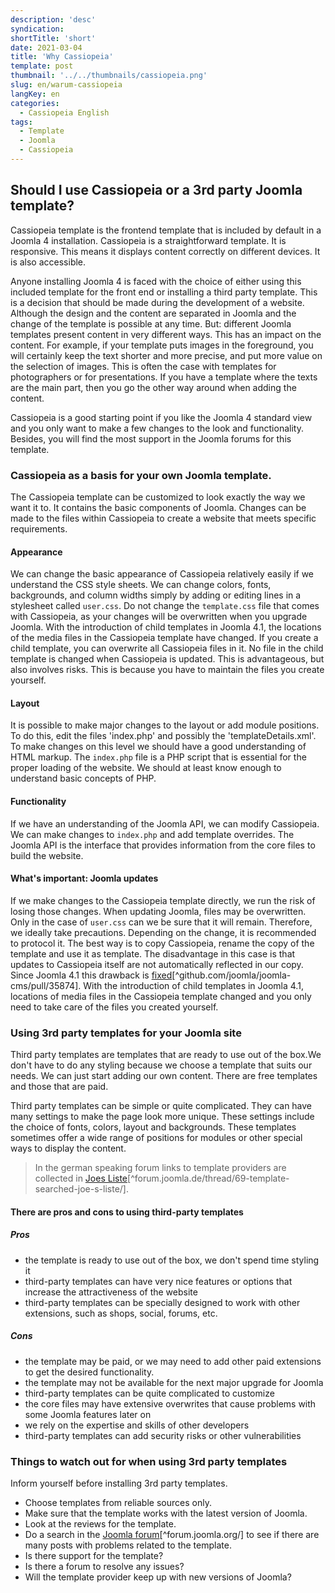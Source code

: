 ```yaml
---
description: 'desc'
syndication:
shortTitle: 'short'
date: 2021-03-04
title: 'Why Cassiopeia'
template: post
thumbnail: '../../thumbnails/cassiopeia.png'
slug: en/warum-cassiopeia
langKey: en
categories:
  - Cassiopeia English
tags:
  - Template
  - Joomla
  - Cassiopeia
---
```


## Should I use Cassiopeia or a 3rd party Joomla template?

Cassiopeia template is the frontend template that is included by default in a Joomla 4 installation. Cassiopeia is a straightforward template. It is responsive. This means it displays content correctly on different devices. It is also accessible.

Anyone installing Joomla 4 is faced with the choice of either using this included template for the front end or installing a third party template. This is a decision that should be made during the development of a website. Although the design and the content are separated in Joomla and the change of the template is possible at any time. But: different Joomla templates present content in very different ways. This has an impact on the content. For example, if your template puts images in the foreground, you will certainly keep the text shorter and more precise, and put more value on the selection of images. This is often the case with templates for photographers or for presentations. If you have a template where the texts are the main part, then you go the other way around when adding the content.

Cassiopeia is a good starting point if you like the Joomla 4 standard view and you only want to make a few changes to the look and functionality. Besides, you will find the most support in the Joomla forums for this template.

### Cassiopeia as a basis for your own Joomla template.

The Cassiopeia template can be customized to look exactly the way we want it to. It contains the basic components of Joomla. Changes can be made to the files within Cassiopeia to create a website that meets specific requirements.

#### Appearance

We can change the basic appearance of Cassiopeia relatively easily if we understand the CSS style sheets. We can change colors, fonts, backgrounds, and column widths simply by adding or editing lines in a stylesheet called `user.css`. Do not change the `template.css` file that comes with Cassiopeia, as your changes will be overwritten when you upgrade Joomla. With the introduction of child templates in Joomla 4.1, the locations of the media files in the Cassiopeia template have changed. If you create a child template, you can overwrite all Cassiopeia files in it. No file in the child template is changed when Cassiopeia is updated. This is advantageous, but also involves risks. This is because you have to maintain the files you create yourself.

#### Layout

It is possible to make major changes to the layout or add module positions. To do this, edit the files 'index.php' and possibly the 'templateDetails.xml'. To make changes on this level we should have a good understanding of HTML markup. The `index.php` file is a PHP script that is essential for the proper loading of the website. We should at least know enough to understand basic concepts of PHP.

#### Functionality

If we have an understanding of the Joomla API, we can modify Cassiopeia. We can make changes to `index.php` and add template overrides. The Joomla API is the interface that provides information from the core files to build the website.

#### What's important: Joomla updates

If we make changes to the Cassiopeia template directly, we run the risk of losing those changes. When updating Joomla, files may be overwritten. Only in the case of `user.css` can we be sure that it will remain. Therefore, we ideally take precautions. Depending on the change, it is recommended to protocol it. The best way is to copy Cassiopeia, rename the copy of the template and use it as template. The disadvantage in this case is that updates to Cassiopeia itself are not automatically reflected in our copy. Since Joomla 4.1 this drawback is [fixed](https://github.com/joomla/joomla-cms/pull/35874)[^github.com/joomla/joomla-cms/pull/35874]. With the introduction of child templates in Joomla 4.1, locations of media files in the Cassiopeia template changed and you only need to take care of the files you created yourself.

### Using 3rd party templates for your Joomla site

Third party templates are templates that are ready to use out of the box.We don't have to do any styling because we choose a template that suits our needs. We can just start adding our own content. There are free templates and those that are paid.

Third party templates can be simple or quite complicated. They can have many settings to make the page look more unique. These settings include the choice of fonts, colors, layout and backgrounds. These templates sometimes offer a wide range of positions for modules or other special ways to display the content.

> In the german speaking forum links to template providers are collected in [Joes Liste](https://forum.joomla.de/thread/69-template-gesucht-joe-s-liste/)[^forum.joomla.de/thread/69-template-searched-joe-s-liste/].

#### There are pros and cons to using third-party templates

##### Pros

- the template is ready to use out of the box, we don't spend time styling it
- third-party templates can have very nice features or options that increase the attractiveness of the website
- third-party templates can be specially designed to work with other extensions, such as shops, social, forums, etc.

##### Cons

- the template may be paid, or we may need to add other paid extensions to get the desired functionality.
- the template may not be available for the next major upgrade for Joomla
- third-party templates can be quite complicated to customize
- the core files may have extensive overwrites that cause problems with some Joomla features later on
- we rely on the expertise and skills of other developers
- third-party templates can add security risks or other vulnerabilities

### Things to watch out for when using 3rd party templates

Inform yourself before installing 3rd party templates.

- Choose templates from reliable sources only.
- Make sure that the template works with the latest version of Joomla.
- Look at the reviews for the template.
- Do a search in the [Joomla forum](https://forum.joomla.org/)[^forum.joomla.org/] to see if there are many posts with problems related to the template.
- Is there support for the template?
- Is there a forum to resolve any issues?
- Will the template provider keep up with new versions of Joomla?

<img src="https://vg04.met.vgwort.de/na/ce472b7ad61e43d783051d994e6a865e" width="1" height="1" alt="">
